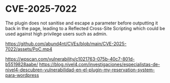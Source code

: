 # CVE-2025-7022

The plugin does not sanitise and escape a parameter before outputting it back in the page, leading to a Reflected Cross-Site Scripting which could be used against high privilege users such as admin.

https://github.com/abund4nt/CVEs/blob/main/CVE-2025-7022/assets/PoC.mp4

https://wpscan.com/vulnerability/c1021763-075b-40c7-801d-b5519828aabe/
https://blog.nivel4.com/investigaciones/especialistas-de-nivel4-descubren-vulnerabilidad-en-el-plugin-my-reservation-system-para-wordpress
